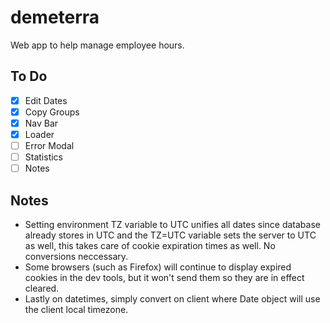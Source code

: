 # demeterra
Web app to help manage employee hours.

## To Do
- [x] Edit Dates
- [x] Copy Groups
- [x] Nav Bar
- [x] Loader
- [ ] Error Modal
- [ ] Statistics
- [ ] Notes

## Notes
- Setting environment TZ variable to UTC unifies all dates since database already stores in UTC and the TZ=UTC variable sets the server to UTC as well, this takes care of cookie expiration times as well. No conversions neccessary.
- Some browsers (such as Firefox) will continue to display expired cookies in the dev tools, but it won't send them so they are in effect cleared.
- Lastly on datetimes, simply convert on client where Date object will use the client local timezone.
